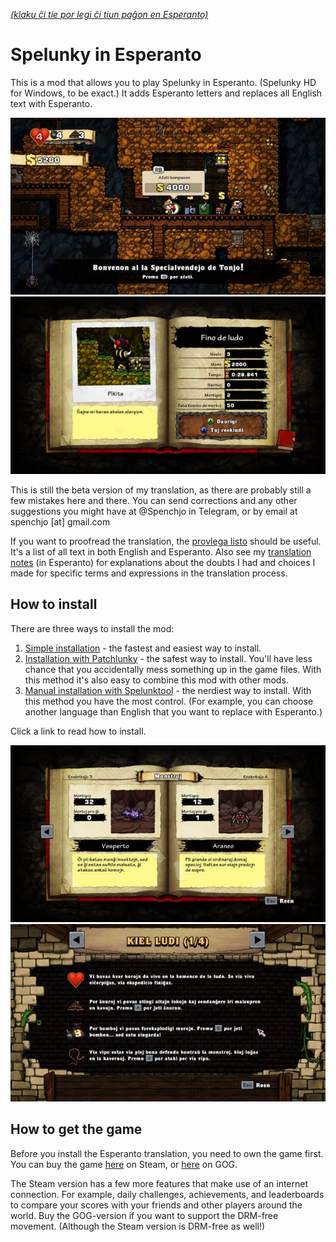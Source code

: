 [*(klaku ĉi tie por legi ĉi tiun paĝon en Esperanto)*](README.md)

# Spelunky in Esperanto

This is a mod that allows you to play Spelunky in Esperanto. (Spelunky HD for Windows, to be exact.) It adds Esperanto letters and replaces all English text with Esperanto.

![](aliaj/ekrankopio1.jpg)
![](aliaj/ekrankopio2.jpg)

This is still the beta version of my translation, as there are probably still a few mistakes here and there. You can send corrections and any other suggestions you might have at @Spenchjo in Telegram, or by email at spenchjo&nbsp;[at]&nbsp;gmail.com

If you want to proofread the translation, the [provlega listo](https://github.com/Rajzin/Spelunky-Esperanto-traduko/blob/master/provlega%20listo.txt) should be useful. It's a list of all text in both English and Esperanto. Also see my [translation notes](https://github.com/Rajzin/Spelunky-Esperanto-traduko/blob/master/tradukaj%20notoj.txt) (in Esperanto) for explanations about the doubts I had and choices I made for specific terms and expressions in the translation process.

## How to install

There are three ways to install the mod:

1. [Simple installation](kiel-instali/howtoinstall-simple.md) - the fastest and easiest way to install.
2. [Installation with Patchlunky](kiel-instali/howtoinstall-patchlunky.md) - the safest way to install. You'll have less chance that you accidentally mess something up in the game files. With this method it's also easy to combine this mod with other mods.
3. [Manual installation with Spelunktool](kiel-instali/howtoinstall-spelunktool.md) - the nerdiest way to install. With this method you have the most control. (For example, you can choose another language than English that you want to replace with Esperanto.)

Click a link to read how to install.

![](aliaj/ekrankopio3.jpg)
![](aliaj/ekrankopio4.jpg)

## How to get the game

Before you install the Esperanto translation, you need to own the game first. You can buy the game [here](https://store.steampowered.com/app/239350/Spelunky/) on Steam, or [here](https://www.gog.com/game/spelunky) on GOG.

The Steam version has a few more features that make use of an internet connection. For example, daily challenges, achievements, and leaderboards to compare your scores with your friends and other players around the world. Buy the GOG-version if you want to support the DRM-free movement. (Although the Steam version is DRM-free as well!)
